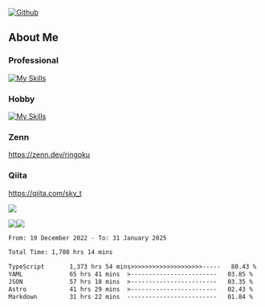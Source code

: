 [![Github](https://img.shields.io/github/followers/skyt-a?label=Follow&style=social)](https://github.com/skyt-a)

## About Me
### Professional
[![My Skills](https://skillicons.dev/icons?i=react,ts,js,nodejs,java,graphql,firebase,githubactions&theme=light)](https://skillicons.dev)
### Hobby
[![My Skills](https://skillicons.dev/icons?i=unity,rust,py&theme=light)](https://skillicons.dev)

### Zenn
https://zenn.dev/ringoku
### Qiita
https://qiita.com/sky_t


![](https://github-profile-summary-cards.vercel.app/api/cards/profile-details?username=skyt-a&theme=default)

![](https://github-profile-summary-cards.vercel.app/api/cards/repos-per-language?username=skyt-a&theme=default)![](https://github-profile-summary-cards.vercel.app/api/cards/stats?username=RinGoku&theme=default)

<!--START_SECTION:waka-->

```txt
From: 19 December 2022 - To: 31 January 2025

Total Time: 1,708 hrs 14 mins

TypeScript       1,373 hrs 54 mins>>>>>>>>>>>>>>>>>>>>-----   80.43 %
YAML             65 hrs 41 mins  >------------------------   03.85 %
JSON             57 hrs 18 mins  >------------------------   03.35 %
Astro            41 hrs 29 mins  >------------------------   02.43 %
Markdown         31 hrs 22 mins  -------------------------   01.84 %
```

<!--END_SECTION:waka-->
